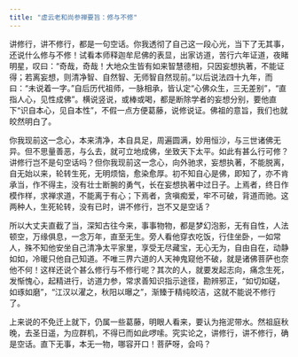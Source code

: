 ```yaml
---
title: "虚云老和尚参禅要旨：修与不修"
---
```


讲修行，讲不修行，都是一句空话。你我透彻了自己这一段心光，当下了无其事，还说什么修与不修！试看本师释迦牟尼佛的表显，出家访道，苦行六年证道，夜睹明星，叹曰：“奇哉，奇哉！大地众生皆有如来智慧德相，只因妄想执著，不能证得；若离妄想，则清净智、自然智、无师智自然现前。”以后说法四十九年，而曰：“未说着一字。”自后历代祖师，一脉相承，皆认定“心佛众生，三无差别”，“直指人心，见性成佛”。横说竖说，或棒或喝，都是断除学者的妄想分别，要他直下“识自本心，见自本性”，不假一点方便葛藤，说修说证。佛祖的意旨，我们也就皎然明白了。

你我现前这一念心，本来清净，本自具足，周遍圆满，妙用恒沙，与三世诸佛无异。但不思量善恶，与么去，就可立地成佛，坐致天下太平。如此有甚么行可修？讲修行岂不是句空话吗？但你我现前这一念心，向外驰求，妄想执著，不能脱离，自无始以来，轮转生死，无明烦恼，愈染愈厚。初不知自心是佛，即知了，亦不肯承当，作不得主，没有壮士断腕的勇气，长在妄想执著中过日子。上焉者，终日作模作样，求禅求道，不能离于有心；下焉者，贪嗔痴爱，牢不可破，背道而驰。这两种人，生死轮转，没有已时，讲不修行，岂不又是空话？

所以大丈夫直截了当，深知古往今来，事事物物，都是梦幻泡影，无有自性，人法顿空，万缘俱息，一念万年，直至无生。旁人看他穿衣吃饭，行住坐卧，一如常人，殊不知他安坐自己清净太平家里，享受无尽藏宝，无心无为，自由自在，动静如如，冷暖只他自己知道。不唯三界六道的人天神鬼窥他不破，就是诸佛菩萨也奈他不何！这样还说个甚么修行与不修行呢？其次的人，就要发起志向，痛念生死，发惭愧心，起精进行，访道力参，常求善知识指示途径，勘辨邪正，“如切如磋，如琢如磨”，“江汉以濯之，秋阳以曝之”，渐臻于精纯皎洁，这就不能说不修行了。

上来说的不免迁上就下，仍属一些葛藤，明眼人看来，要认为拖泥带水。然祖庭秋晚，去圣日遥，为应群机，不得已而如此啰嗦。究实论之，讲修行，讲不修行，确是空话。直下无事，本无一物，哪容开口！菩萨呀，会吗？